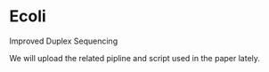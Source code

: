 # Ecoli
Improved Duplex Sequencing

We will upload the related pipline and script used in the paper lately.
